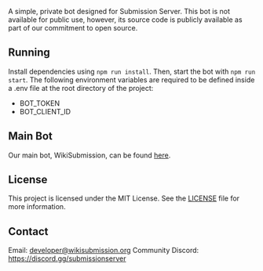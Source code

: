 A simple, private bot designed for Submission Server. This bot is not available for public use, however, its source code is publicly available as part of our commitment to open source.

## Running

Install dependencies using `npm run install`. Then, start the bot with `npm run start`. The following environment variables are required to be defined inside a .env file at the root directory of the project:

- BOT_TOKEN
- BOT_CLIENT_ID

## Main Bot

Our main bot, WikiSubmission, can be found [here](https://github.com/WikiSubmission/wikisubmission-discord).

## License

This project is licensed under the MIT License. See the [LICENSE](LICENSE) file for more information.

## Contact
Email: developer@wikisubmission.org
Community Discord: https://discord.gg/submissionserver